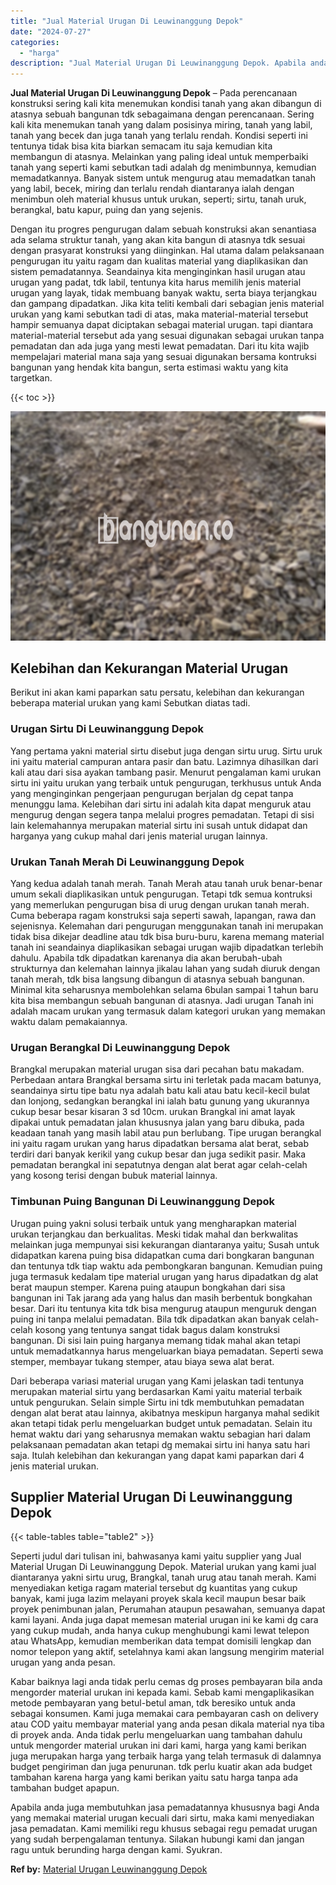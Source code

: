 ```yaml
---
title: "Jual Material Urugan Di Leuwinanggung Depok"
date: "2024-07-27"
categories: 
  - "harga"
description: "Jual Material Urugan Di Leuwinanggung Depok. Apabila anda juga membutuhkan jasa pemadatannya khususnya bagi Anda yang memakai material urugan kecuali dari si..."
---
```


**Jual Material Urugan Di Leuwinanggung Depok** – Pada perencanaan konstruksi sering kali kita menemukan kondisi tanah yang akan dibangun di atasnya sebuah bangunan tdk sebagaimana dengan perencanaan. Sering kali kita menemukan tanah yang dalam posisinya miring, tanah yang labil, tanah yang becek dan juga tanah yang terlalu rendah. Kondisi seperti ini tentunya tidak bisa kita biarkan semacam itu saja kemudian kita membangun di atasnya. Melainkan yang paling ideal untuk memperbaiki tanah yang seperti kami sebutkan tadi adalah dg menimbunnya, kemudian memadatkannya. Banyak sistem untuk mengurug atau memadatkan tanah yang labil, becek, miring dan terlalu rendah diantaranya ialah dengan menimbun oleh material khusus untuk urukan, seperti; sirtu, tanah uruk, berangkal, batu kapur, puing dan yang sejenis.

Dengan itu progres pengurugan dalam sebuah konstruksi akan senantiasa ada selama struktur tanah, yang akan kita bangun di atasnya tdk sesuai dengan prasyarat konstruksi yang diinginkan. Hal utama dalam pelaksanaan pengurugan itu yaitu ragam dan kualitas material yang diaplikasikan dan sistem pemadatannya. Seandainya kita menginginkan hasil urugan atau urugan yang padat, tdk labil, tentunya kita harus memilih jenis material urugan yang layak, tidak membuang banyak waktu, serta biaya terjangkau dan gampang dipadatkan. Jika kita teliti kembali dari sebagian jenis material urukan yang kami sebutkan tadi di atas, maka material-material tersebut hampir semuanya dapat diciptakan sebagai material urugan. tapi diantara material-material tersebut ada yang sesuai digunakan sebagai urukan tanpa pemadatan dan ada juga yang mesti lewat pemadatan. Dari itu kita wajib mempelajari material mana saja yang sesuai digunakan bersama kontruksi bangunan yang hendak kita bangun, serta estimasi waktu yang kita targetkan.

{{< toc >}}

![Jual Material Urugan Di Leuwinanggung Depok](/images/jual-urugan-24.png)

## Kelebihan dan Kekurangan Material Urugan

Berikut ini akan kami paparkan satu persatu, kelebihan dan kekurangan beberapa material urukan yang kami Sebutkan diatas tadi.

### Urugan Sirtu Di Leuwinanggung Depok

Yang pertama yakni material sirtu disebut juga dengan sirtu urug. Sirtu uruk ini yaitu material campuran antara pasir dan batu. Lazimnya dihasilkan dari kali atau dari sisa ayakan tambang pasir. Menurut pengalaman kami urukan sirtu ini yaitu urukan yang terbaik untuk pengurugan, terkhusus untuk Anda yang menginginkan pengerjaan pengurugan berjalan dg cepat tanpa menunggu lama. Kelebihan dari sirtu ini adalah kita dapat menguruk atau mengurug dengan segera tanpa melalui progres pemadatan. Tetapi di sisi lain kelemahannya merupakan material sirtu ini susah untuk didapat dan harganya yang cukup mahal dari jenis material urugan lainnya.

### Urukan Tanah Merah Di Leuwinanggung Depok

Yang kedua adalah tanah merah. Tanah Merah atau tanah uruk benar-benar umum sekali diaplikasikan untuk pengurugan. Tetapi tdk semua kontruksi yang memerlukan pengurugan bisa di urug dengan urukan tanah merah. Cuma beberapa ragam konstruksi saja seperti sawah, lapangan, rawa dan sejenisnya. Kelemahan dari pengurugan menggunakan tanah ini merupakan tidak bisa dikejar deadline atau tdk bisa buru-buru, karena memang material tanah ini seandainya diaplikasikan sebagai urugan wajib dipadatkan terlebih dahulu. Apabila tdk dipadatkan karenanya dia akan berubah-ubah strukturnya dan kelemahan lainnya jikalau lahan yang sudah diuruk dengan tanah merah, tdk bisa langsung dibangun di atasnya sebuah bangunan. Minimal kita seharusnya membolehkan selama 6bulan sampai 1 tahun baru kita bisa membangun sebuah bangunan di atasnya. Jadi urugan Tanah ini adalah macam urukan yang termasuk dalam kategori urukan yang memakan waktu dalam pemakaiannya.

### Urugan Berangkal Di Leuwinanggung Depok

Brangkal merupakan material urugan sisa dari pecahan batu makadam. Perbedaan antara Brangkal bersama sirtu ini terletak pada macam batunya, seandainya sirtu tipe batu nya adalah batu kali atau batu kecil-kecil bulat dan lonjong, sedangkan berangkal ini ialah batu gunung yang ukurannya cukup besar besar kisaran 3 sd 10cm. urukan Brangkal ini amat layak dipakai untuk pemadatan jalan khususnya jalan yang baru dibuka, pada keadaan tanah yang masih labil atau pun berlubang. Tipe urugan berangkal ini yaitu ragam urukan yang harus dipadatkan bersama alat berat, sebab terdiri dari banyak kerikil yang cukup besar dan juga sedikit pasir. Maka pemadatan berangkal ini sepatutnya dengan alat berat agar celah-celah yang kosong terisi dengan bubuk material lainnya.

### Timbunan Puing Bangunan Di Leuwinanggung Depok

Urugan puing yakni solusi terbaik untuk yang mengharapkan material urukan terjangkau dan berkualitas. Meski tidak mahal dan berkwalitas melainkan juga mempunyai sisi kekurangan diantaranya yaitu; Susah untuk didapatkan karena puing bisa didapatkan cuma dari bongkaran bangunan dan tentunya tdk tiap waktu ada pembongkaran bangunan. Kemudian puing juga termasuk kedalam tipe material urugan yang harus dipadatkan dg alat berat maupun stemper. Karena puing ataupun bongkahan dari sisa bangunan ini Tak jarang ada yang halus dan masih berbentuk bongkahan besar. Dari itu tentunya kita tdk bisa mengurug ataupun menguruk dengan puing ini tanpa melalui pemadatan. Bila tdk dipadatkan akan banyak celah-celah kosong yang tentunya sangat tidak bagus dalam konstruksi bangunan. Di sisi lain puing harganya memang tidak mahal akan tetapi untuk memadatkannya harus mengeluarkan biaya pemadatan. Seperti sewa stemper, membayar tukang stemper, atau biaya sewa alat berat.

Dari beberapa variasi material urugan yang Kami jelaskan tadi tentunya merupakan material sirtu yang berdasarkan Kami yaitu material terbaik untuk pengurukan. Selain simple Sirtu ini tdk membutuhkan pemadatan dengan alat berat atau lainnya, akibatnya meskipun harganya mahal sedikit akan tetapi tidak perlu mengeluarkan budget untuk pemadatan. Selain itu hemat waktu dari yang seharusnya memakan waktu sebagian hari dalam pelaksanaan pemadatan akan tetapi dg memakai sirtu ini hanya satu hari saja. Itulah kelebihan dan kekurangan yang dapat kami paparkan dari 4 jenis material urukan.

## Supplier Material Urugan Di Leuwinanggung Depok

{{< table-tables table="table2" >}}

Seperti judul dari tulisan ini, bahwasanya kami yaitu supplier yang Jual Material Urugan Di Leuwinanggung Depok. Material urukan yang kami jual diantaranya yakni sirtu urug, Brangkal, tanah urug atau tanah merah. Kami menyediakan ketiga ragam material tersebut dg kuantitas yang cukup banyak, kami juga lazim melayani proyek skala kecil maupun besar baik proyek penimbunan jalan, Perumahan ataupun pesawahan, semuanya dapat kami layani. Anda juga dapat memesan material urugan ini ke kami dg cara yang cukup mudah, anda hanya cukup menghubungi kami lewat telepon atau WhatsApp, kemudian memberikan data tempat domisili lengkap dan nomor telepon yang aktif, setelahnya kami akan langsung mengirim material urugan yang anda pesan.

Kabar baiknya lagi anda tidak perlu cemas dg proses pembayaran bila anda mengorder material urukan ini kepada kami. Sebab kami mengaplikasikan metode pembayaran yang betul-betul aman, tdk beresiko untuk anda sebagai konsumen. Kami juga memakai cara pembayaran cash on delivery atau COD yaitu membayar material yang anda pesan dikala material nya tiba di proyek anda. Anda tidak perlu mengeluarkan uang tambahan dahulu untuk mengorder material urukan ini dari kami, harga yang kami berikan juga merupakan harga yang terbaik harga yang telah termasuk di dalamnya budget pengiriman dan juga penurunan. tdk perlu kuatir akan ada budget tambahan karena harga yang kami berikan yaitu satu harga tanpa ada tambahan budget apapun.

Apabila anda juga membutuhkan jasa pemadatannya khususnya bagi Anda yang memakai material urugan kecuali dari sirtu, maka kami menyediakan jasa pemadatan. Kami memiliki regu khusus sebagai regu pemadat urugan yang sudah berpengalaman tentunya. Silakan hubungi kami dan jangan ragu untuk berunding harga dengan kami. Syukran.

**Ref by:** [Material Urugan Leuwinanggung Depok](https://id.wikipedia.org/wiki/Material)
